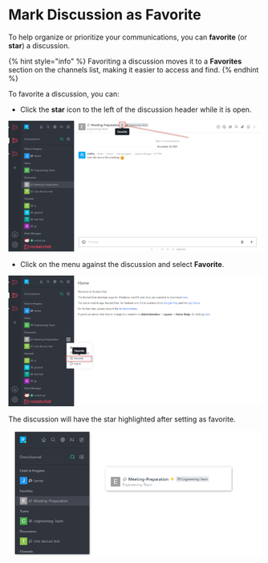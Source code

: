 # Mark Discussion as Favorite

To help organize or prioritize your communications, you can **favorite** (or **star**) a discussion.

{% hint style="info" %}
Favoriting a discussion moves it to a **Favorites** section on the channels list, making it easier to access and find.
{% endhint %}

To favorite a discussion, you can:

* Click the **star** icon to the left of the discussion header while it is open.

![](<../../../../../.gitbook/assets/image (676) (1) (1).png>)

* Click on the menu against the discussion and select **Favorite**.

![](<../../../../../.gitbook/assets/image (647) (1) (1) (1) (1).png>)

The discussion will have the star highlighted after setting as favorite.

![](<../../../../../.gitbook/assets/image (641) (1) (1) (1) (1) (1).png>)
